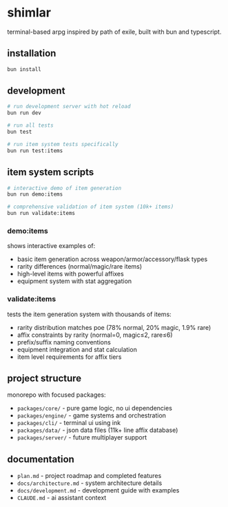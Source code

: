 # shimlar

terminal-based arpg inspired by path of exile, built with bun and typescript.

## installation

```bash
bun install
```

## development

```bash
# run development server with hot reload
bun run dev

# run all tests
bun test

# run item system tests specifically
bun run test:items
```

## item system scripts

```bash
# interactive demo of item generation
bun run demo:items

# comprehensive validation of item system (10k+ items)
bun run validate:items
```

### demo:items
shows interactive examples of:
- basic item generation across weapon/armor/accessory/flask types
- rarity differences (normal/magic/rare items)
- high-level items with powerful affixes
- equipment system with stat aggregation

### validate:items
tests the item generation system with thousands of items:
- rarity distribution matches poe (78% normal, 20% magic, 1.9% rare)
- affix constraints by rarity (normal=0, magic≤2, rare≤6)
- prefix/suffix naming conventions
- equipment integration and stat calculation
- item level requirements for affix tiers

## project structure

monorepo with focused packages:
- `packages/core/` - pure game logic, no ui dependencies
- `packages/engine/` - game systems and orchestration
- `packages/cli/` - terminal ui using ink
- `packages/data/` - json data files (11k+ line affix database)
- `packages/server/` - future multiplayer support

## documentation

- `plan.md` - project roadmap and completed features
- `docs/architecture.md` - system architecture details
- `docs/development.md` - development guide with examples
- `CLAUDE.md` - ai assistant context
